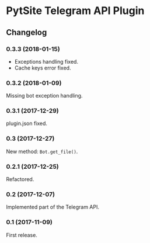 # PytSite Telegram API Plugin


## Changelog


### 0.3.3 (2018-01-15)

- Exceptions handling fixed.
- Cache keys error fixed.


### 0.3.2 (2018-01-09)

Missing bot exception handling.


### 0.3.1 (2017-12-29)

plugin.json fixed.


### 0.3 (2017-12-27)

New method: `Bot.get_file()`.


### 0.2.1 (2017-12-25)

Refactored.


### 0.2 (2017-12-07)

Implemented part of the Telegram API.


### 0.1 (2017-11-09)

First release.
